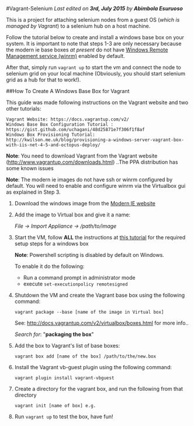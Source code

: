 #Vagrant-Selenium
*Last edited on **3rd, July 2015** by **Abimbola Esuruoso***

This is a project for attaching selenium nodes from a guest OS (*which is managed by Vagrant*) to a selenium hub on a host machine.

Follow the tutorial below to create and install a windows base box on your system. It is important to note that steps 1-3 are only necessary because the modern ie base boxes *at present* do not have [Windows Remote Management service (winrm)](https://en.wikipedia.org/wiki/WS-Management) enabled by default.

After that, simply run `vagrant up` to start the vm and connect the node to selenium grid on your local machine (Obviously, you should start selenium grid as a hub for that to work!).

##How To Create A Windows Base Box for Vagrant


This guide was made following instructions on the Vagrant website and two other tutorials:

	Vagrant Website: https://docs.vagrantup.com/v2/
	Windows Base Box Configuration Tutorial : https://gist.github.com/uchagani/48d25871e7f306f1f8af
	Windows Box Provisioning Tutorial: http://kwilson.me.uk/blog/provisioning-a-windows-server-vagrant-box-with-iis-net-4-5-and-octopus-deploy/

 **Note**: You need to download Vagrant from the Vagrant website (http://www.vagrantup.com/downloads.html) ..The PPA distribution has some known issues

 **Note**: The modern ie images do not have ssh or winrm configured by default. You will need to enable and configure winrm via the Virtualbox
	gui as explained in Step 3.

1. Download the windows image from the [Modern IE website](http://dev.modern.ie/tools/vms/)

2. Add the image to Virtual box and give it a name:

	*File -> Import Appliance -> /path/to/image*

3. Start the VM, follow **ALL** the instructions at [this tutorial](https://gist.github.com/uchagani/48d25871e7f306f1f8af) for the required setup steps for a windows box

	**Note**: Powershell scripting is disabled by default on Windows.

	To enable it do the following:

	- Run a command prompt in administrator mode
	- execute `set-executionpolicy remotesigned`

4. Shutdown the VM and create the Vagrant base box using the following command:

	`vagrant package --base [name of the image in Virtual box]`

	See: http://docs.vagrantup.com/v2/virtualbox/boxes.html for more info..

	*Search for*: "**packaging the box**"

5. Add the box to Vagrant's list of base boxes:

	`vagrant box add [name of the box] /path/to/the/new.box`

6. Install the Vagrant vb-guest plugin using the following command:

	`vagrant plugin install vagrant-vbguest`

7. Create a directory for the vagrant box, and run the following from that directory

	`vagrant init [name of box] e.g.`

8. Run `vagrant up` to test the box, have fun!